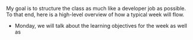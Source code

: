 My goal is to structure the class as much like a developer job as possible. To that end, here is a high-level overview of how a typical week will flow.

- Monday, we will talk about the learning objectives for the week as well as 
